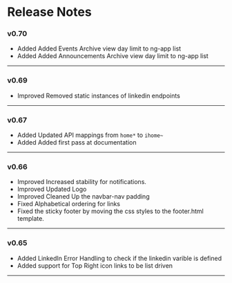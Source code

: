 # Release Notes

### v0.70
- <span class="label label-added">Added</span> Added Events Archive view day limit to ng-app list
- <span class="label label-added">Added</span> Added Announcements Archive view day limit to ng-app list

-----

### v0.69
- <span class="label label-added">Improved</span> Removed static instances of linkedin endpoints

-----

### v0.67
- <span class="label label-added">Added</span> Updated API mappings from `home*` to `ihome~`
- <span class="label label-added">Added</span> Added first pass at documentation

-----

### v0.66
- <span class="label label-improved">Improved</span> Increased stability for notifications.  
- <span class="label label-improved">Improved</span> Updated Logo
- <span class="label label-improved">Improved</span> Cleaned Up the navbar-nav padding
- <span class="label label-fixed">Fixed</span> Alphabetical ordering for links
- <span class="label label-fixed">Fixed</span> the sticky footer by moving the css styles to the footer.html template.

-----
### v0.65
- <span class="label label-added">Added</span> LinkedIn Error Handling to check if the linkedin varible is defined
- <span class="label label-added">Added</span> support for Top Right icon links to be list driven
-----
